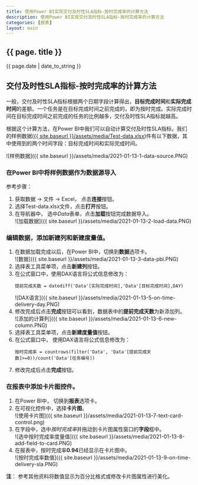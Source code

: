 ```yaml
---
title: 使用Power BI实现交付及时性SLA指标-按时完成率的计算方法
description: 使用Power BI实现交付及时性SLA指标-按时完成率的计算方法
categories: [报表]
layout: main
---
```


## {{ page. title }}
{{ page.date | date_to_string }}

## 交付及时性SLA指标-按时完成率的计算方法

一般，交付及时性SLA指标根据两个日期字段计算得出，**目标完成时间**和**实际完成时间**的差额。一个任务是在目标完成时间之前完成的，即为按时完成。实际完成时间在目标完成时间之前完成的任务的比例越多，交付及时性SLA指标就越高。

根据这个计算方法，在Power BI中我们可以自动计算交付及时性SLA指标。我们的样例数据([{{ site.baseurl }}/assets/media/Test-data.xlsx]())件有以下数据，其中使用到的两个时间字段：目标完成时间和实际完成时间。

![样例数据]({{ site.baseurl }}/assets/media/2021-01-13-1-data-source.PNG)

### 在Power BI中将样例数据作为数据源导入
参考步骤：
1. 获取数据 -> 文件 -> Excel， 点击**连接**按钮。
1. 选择Test-data.xlsx文件，点击**打开**按钮。
1. 在导航器中， 选中*Data*表单，点击**加载**按钮完成数据导入。  
    ![加载数据]({{ site.baseurl }}/assets/media/2021-01-13-2-load-data.PNG)
### 编辑数据，添加新建列和新建度量值。
1. 在数据加载完成以后，在Power BI中，切换到**数据**选项卡。  
    ![数据]({{ site.baseurl }}/assets/media/2021-01-13-3-data-pbi.PNG)
1. 选择表工具菜单项，点击**新建列**按钮。
1. 在公式窗口中，使用DAX语言将公式信息修改为：
    ```dax
    提前完成天数 = datediff('Data'[实际完成时间],'Data'[目标完成时间],DAY)
    ```  
    ![DAX语言]({{ site.baseurl }}/assets/media/2021-01-13-5-on-time-delivery-day.PNG)
1. 修改完成后点击**完成**按钮可以看到，数据表中的**提前完成天数**为新添加列。  
    ![添加的计算列]({{ site.baseurl }}/assets/media/2021-01-13-6-new-column.PNG)
1. 选择表工具菜单项，点击**新建度量值**按钮。
1. 在公式窗口中， 使用DAX语言将公式信息修改为：
    ```DAX
    按时完成率 = countrows(filter('Data', 'Data'[提前完成天数]>=0))/count('Data'[任务编号])
    ```
1. 修改完成后点击**完成**按钮。

### 在报表中添加卡片图控件。
1. 在Power BI中， 切换到**报表**选项卡。
1. 在可视化控件中，选择**卡片图**。  
    ![使用卡片图]({{ site.baseurl }}/assets/media/2021-01-13-7-text-card-control.png)
1. 在字段中，选中*按时完成率*并拖动到卡片图属性窗口的**字段**框中。  
    ![选中按时完成率度量值]({{ site.baseurl }}/assets/media/2021-01-13-8-add-field-to-card.PNG)
1. 在报表中，按时完成率**0.94**已经显示在卡片图中。  
    ![按时完成率数值]({{ site.baseurl }}/assets/media/2021-01-13-9-on-time-delivery-sla.PNG)

**注**： 参考其他资料将数值显示为百分比格式或修改卡片图属性进行美化。
